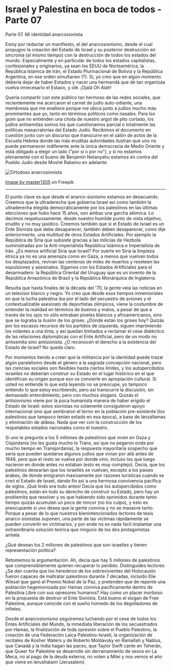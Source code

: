 # Israel y Palestina en boca de todos - Parte 07


Parte 07. Mi identidad anarcosionista 

Estoy por redactar un manifiesto, el del anarcosionismo, desde el cual
propugno la creación del Estado de Israel y su posterior destrucción
en sincronía (al mismo tiempo) con la destrucción de todos los estados
del mundo. Especialmente y en particular de todos los estados
capitalistas, confesionales y originarios, ya sean los EEUU de
Norteamérica, la República Islámica de Irán, el Estado Plurinacional
de Bolivia y la República Argentina, en ese orden simultaneo (?). Sí,
yo creo que en algún momento debería dejar de haber Estados y nacer
una hermandá que de tan organizáa vuelva innecesario el Estaoo, y
olé. ¡Ojalá Oh Alah!

Quería compartir con este público tan hermoso de las redes sociales,
que recientemente me acercaron el carnet de judío auto-odiante, una
membresía que me enaltece porque me ubica junto a judíos mucho más
prominentes que yo, tanto en términos políticos como nasales. Para los
goim que no entienden una chota de nuestro argot de pito cortado, los
judíos antisemitas somos los que cuestionamos parcial o totalmente las
políticas masacratorias del Estado Judío. Recibimos el documento en
cuestión junto con un discurso que transcurre en el salón de actos de
la Escuela Hebrea donde las más eruditas autoridades ilustran que uno
no puede permanecer indiferente ante la única democracia de Medio
Oriente y está obligado a elegir un lado ("por sí o por no"), y si no
estamos plenamente con el bueno de Benjamín Netanyahu estamos en
contra del Pueblo Judío desde Moshé Rabeinu en adelante.

![Ortodoxo anarcosionista](https://live.staticflickr.com/65535/53334069177_11fbc8917b_k.jpg ) 

<a href="https://www.freepik.com/free-photo/portrait-young-orthodox-jewish-man-with-mobile-phone_12698151.htm#query=jewish%20man%20mad&position=20&from_view=keyword&track=ais&uuid=23ff8f7b-47e1-4dae-8c75-60f70de960d9">Image by master1305</a> on Freepik

--------

El punto clave es que desde el anarco-sionismo estamos en
desacuerdo. Creemos que la ultraderecha que gobierna Israel así como
también la ultraderecha elegida democráticamente por los palestinos en
las últimas elecciones que hubo hace 15 años, son ambas una garcha
atómica. Lo decimos respetuosamente, desde nuestro humilde punto de
vista objetivo, erudito y no muy jasídico. Creemos también que si el
Estado de Israel es un Ente Sionista que debe desaparecer, también
deben desaparecer, como dije anteriormente, una multitud de otros
Estados Artificiales. Por ejemplo la República de Siria que subsiste
gracias a las milicias de Hezbolá suministradas por la
Anti-imperialista República Islámica e Imperialista de Irán. ¿Es menos
artificial Siria que Israel? Por suerte en Siria la limpieza étnica ya
no es una amenaza como en Gaza, a menos que vuelvan todos los
desplazados, revivan las centenas de miles de muertos y reseteen las
expulsiones y asesinatos. Sigamos con los Estados Artificiales para el
desarmadero: la República Oriental del Uruguay que es un invento de la
República Amazónica de Brasil y la República Monárquica de Inglaterra.

Resulta que hasta finales de la década del '70, la gente veía las
noticias en un televisor blanco y negro. Yo creo que desde esos
tiempos inmemoriales en que la lucha palestina iba por el lado del
secuestro de aviones y el contextualizable asesinato de deportistas
olimpicos, viene la costumbre de entender la realidad en términos de
buenos y malos, a pesar de que a través de los ojos no sólo entraban
pixeles blancos y afroamericanos, sino que se lograba la ilusión de
los grises. ¿Dónde están los grises hoy? Quizás por los escasos
recursos de los partidos de izquierda, siguen imprimiendo los volantes
a una tinta, y así quedan limitados a reclamar el cese dialéctico de
las relaciones diplomáticas con el Ente Artificial, pero de un modo no
antisemita sino antisionista. ¿O reconocen el derecho a la existencia
del Estado de Israel? No queda claro.

Por momentos tiendo a creer que la militancia por la identidad puede
trazar algún paralelismo desde el género a la sagrada concepción
nacional, pero las ciencias sociales son flexibles hasta ciertos
límites, y los autopercibidos israelíes no deberían construir su
Estado en el lugar histórico en el que identifican su origen porque
eso se convierte en apropiación cultural. Si usted no entiende lo que
está leyendo no se preocupe, yo tampoco entiendo lo que estoy
escribiendo, pero así transcurre la discusión, sin demasiado
entendimiento, pero con muchos slogans. Quizás el antisionismo viene
por la poca humanista manera de haber erigido el Estado de Israel:
estos sionistas no solamente consiguieron apoyo internacional sino que
sembraron el terror en la población pre-existente (los palestinos que
tampoco tenían estado en esa época), a base de lanzallamas y
eliminación de aldeas. Nada que ver con la construcción de los
respetables estados nacionales como el nuestro.

Si uno le pregunta a los 5 millones de palestinos que viven en Gaza y
Cisjordania (no les gusta mucho lo Trans, así que no pegaron onda por
mucho tiempo en Transjordania), la respuesta mayoritaria sospecho que
sería que pueden quedarse algunos judíos que vivían por allá antes de
1948, pero que el resto se vuelva por donde vino, incluso los que
luego nacieron en donde antes no estaban (esto es muy
complejo). Decía, que los palestinos desearían que los israelíes se
vuelvan, excepto a los paises árabes, de donde emigraron masivamente
por razones turísticas cuando se creó el Estado de Israel, dando fin
así a una hermosa convivencia pacífica de siglos. ¡Qué lindo era todo
antes! Decía que los autopercibidos como palestinos, están en todo su
derecho de construir su Estado, pero hay un problemita que resolver y
es que habiendo sido oprimidos durante tanto tiempo quizás acumulan un
poco de rencor (no los culpo), y esto es preocupante si uno desea que
la gente conviva y no se masacre tanto. Porque a pesar de lo que
nuestros bienintencionados lectores de tesis anarco-sionistas suponen,
una parte de las víctimas rápidamente se pueden convertir en
victimarios, y por ende no es nada facil implantar una extraordinaria
solución teórica que ninguno de los dos protagonistas anhela.

¿Qué desean los 2 millones de palestinos que son israelíes y tienen
representación política?

Retomemos la argumentación. Ah, decía que hay 5 millones de palestinos
que comprensiblemente quieren recuperar lo perdido. Distinguides
lectores: ¿Se dan cuenta que los herederos de los sobrevivientes del
Holocausto fueron capaces de maltratar palestinos durante 7 décadas,
incluido Elie Wiesel que ganó el Premio Nobel de la Paz, y pretenden
que de repente una población hegemonizada por Hamas conviva
pacíficamente dentro de Palestina Libre con sus opresores humanos? Hay
como un placer morboso en la propuesta de destruir el Ente
Sionista. Está bueno el slogan de Free Palestine, aunque coincide con
el sueño húmedo de los degolladores de infieles.

Desde el anarcosionismo seguiremos luchando por el cese de todos los
Entes Artificiales del Mundo, la inmediata liberación de los
secuestrados por Hamas, la finalización de toda opresión sobre el
Pueblo Palestino, la creación de una Federación Laica
Palestino-Israelí, la organización de recitales de Kosher Waters y de
Roberto Moldavsky en Ramallah y Nablus, que Canadá y la India hagan
las paces, que Taylor Swift cante en Teherán, que Queer for Palestine
se desarrolle sin derramamiento de sesos en La Meca, no al pago de la
deuda externa, no voten a Milei y nos vemos el año que viene en
Ierushalaim (Jerusalem).

